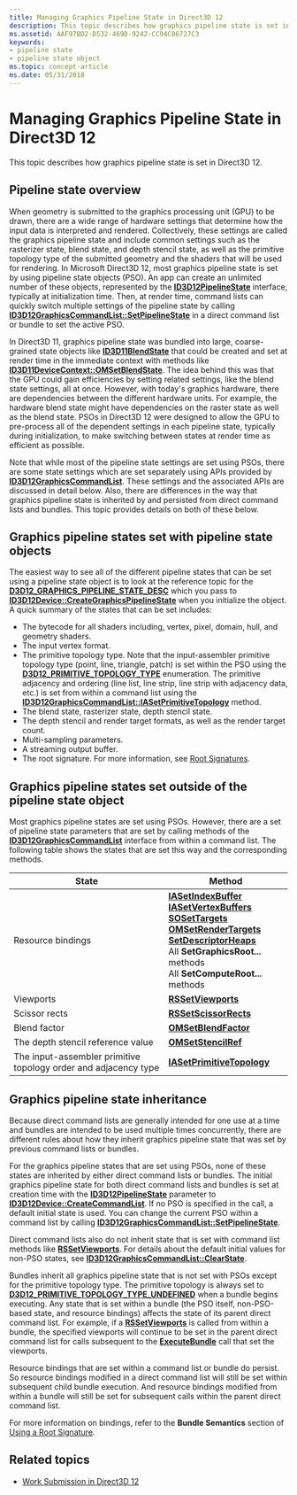 ```yaml
---
title: Managing Graphics Pipeline State in Direct3D 12
description: This topic describes how graphics pipeline state is set in Direct3D 12.
ms.assetid: AAF97BD2-D532-469D-9242-CC94C06727C3
keywords:
- pipeline state
- pipeline state object
ms.topic: concept-article
ms.date: 05/31/2018
---
```


# Managing Graphics Pipeline State in Direct3D 12

This topic describes how graphics pipeline state is set in Direct3D 12.

## Pipeline state overview

When geometry is submitted to the graphics processing unit (GPU) to be drawn, there are a wide range of hardware settings that determine how the input data is interpreted and rendered. Collectively, these settings are called the graphics pipeline state and include common settings such as the rasterizer state, blend state, and depth stencil state, as well as the primitive topology type of the submitted geometry and the shaders that will be used for rendering. In Microsoft Direct3D 12, most graphics pipeline state is set by using pipeline state objects (PSO). An app can create an unlimited number of these objects, represented by the [**ID3D12PipelineState**](/windows/win32/api/d3d12/nn-d3d12-id3d12pipelinestate) interface, typically at initialization time. Then, at render time, command lists can quickly switch multiple settings of the pipeline state by calling [**ID3D12GraphicsCommandList::SetPipelineState**](/windows/win32/api/d3d12/nf-d3d12-id3d12graphicscommandlist-setpipelinestate) in a direct command list or bundle to set the active PSO.

In Direct3D 11, graphics pipeline state was bundled into large, coarse-grained state objects like [**ID3D11BlendState**](/windows/win32/api/d3d11/nn-d3d11-id3d11blendstate) that could be created and set at render time in the immediate context with methods like [**ID3D11DeviceContext::OMSetBlendState**](/windows/win32/api/d3d10/nf-d3d10-id3d10device-omsetblendstate). The idea behind this was that the GPU could gain efficiencies by setting related settings, like the blend state settings, all at once. However, with today's graphics hardware, there are dependencies between the different hardware units. For example, the hardware blend state might have dependencies on the raster state as well as the blend state. PSOs in Direct3D 12 were designed to allow the GPU to pre-process all of the dependent settings in each pipeline state, typically during initialization, to make switching between states at render time as efficient as possible.

Note that while most of the pipeline state settings are set using PSOs, there are some state settings which are set separately using APIs provided by [**ID3D12GraphicsCommandList**](/windows/win32/api/d3d12/nn-d3d12-id3d12graphicscommandlist). These settings and the associated APIs are discussed in detail below. Also, there are differences in the way that graphics pipeline state is inherited by and persisted from direct command lists and bundles. This topic provides details on both of these below.

## Graphics pipeline states set with pipeline state objects

The easiest way to see all of the different pipeline states that can be set using a pipeline state object is to look at the reference topic for the [**D3D12\_GRAPHICS\_PIPELINE\_STATE\_DESC**](/windows/win32/api/d3d12/ns-d3d12-d3d12_graphics_pipeline_state_desc) which you pass to [**ID3D12Device::CreateGraphicsPipelineState**](/windows/win32/api/d3d12/nf-d3d12-id3d12device-creategraphicspipelinestate) when you initialize the object. A quick summary of the states that can be set includes:

-   The bytecode for all shaders including, vertex, pixel, domain, hull, and geometry shaders.
-   The input vertex format.
-   The primitive topology type. Note that the input-assembler primitive topology type (point, line, triangle, patch) is set within the PSO using the [**D3D12\_PRIMITIVE\_TOPOLOGY\_TYPE**](/windows/win32/api/d3d12/ne-d3d12-d3d12_primitive_topology_type) enumeration. The primitive adjacency and ordering (line list, line strip, line strip with adjacency data, etc.) is set from within a command list using the [**ID3D12GraphicsCommandList::IASetPrimitiveTopology**](/windows/win32/api/d3d12/nf-d3d12-id3d12graphicscommandlist-iasetprimitivetopology) method.
-   The blend state, rasterizer state, depth stencil state.
-   The depth stencil and render target formats, as well as the render target count.
-   Multi-sampling parameters.
-   A streaming output buffer.
-   The root signature. For more information, see [Root Signatures](root-signatures.md).

## Graphics pipeline states set outside of the pipeline state object

Most graphics pipeline states are set using PSOs. However, there are a set of pipeline state parameters that are set by calling methods of the [**ID3D12GraphicsCommandList**](/windows/win32/api/d3d12/nn-d3d12-id3d12graphicscommandlist) interface from within a command list. The following table shows the states that are set this way and the corresponding methods.

|State|Method|
|-|-|
|Resource bindings|[**IASetIndexBuffer**](/windows/win32/api/d3d12/nf-d3d12-id3d12graphicscommandlist-iasetindexbuffer)<br/>[**IASetVertexBuffers**](/windows/win32/api/d3d12/nf-d3d12-id3d12graphicscommandlist-iasetvertexbuffers)<br/>[**SOSetTargets**](/windows/win32/api/d3d12/nf-d3d12-id3d12graphicscommandlist-sosettargets)<br/>[**OMSetRenderTargets**](/windows/win32/api/d3d12/nf-d3d12-id3d12graphicscommandlist-omsetrendertargets)<br/>[**SetDescriptorHeaps**](/windows/win32/api/d3d12/nf-d3d12-id3d12graphicscommandlist-setdescriptorheaps)<br/>All **SetGraphicsRoot...** methods<br/>All **SetComputeRoot...** methods<br/>
|Viewports|<a href="/windows/win32/api/d3d12/nf-d3d12-id3d12graphicscommandlist-rssetviewports">**RSSetViewports**</a>|
|Scissor rects|<a href="/windows/win32/api/d3d12/nf-d3d12-id3d12graphicscommandlist-rssetscissorrects">**RSSetScissorRects**</a>|
|Blend factor|<a href="/windows/win32/api/d3d12/nf-d3d12-id3d12graphicscommandlist-omsetblendfactor">**OMSetBlendFactor**</a>|
|The depth stencil reference value|<a href="/windows/win32/api/d3d12/nf-d3d12-id3d12graphicscommandlist-omsetstencilref">**OMSetStencilRef**</a>|
|The input-assembler primitive topology order and adjacency type|<a href="/windows/win32/api/d3d12/nf-d3d12-id3d12graphicscommandlist-iasetprimitivetopology">**IASetPrimitiveTopology**</a>|

## Graphics pipeline state inheritance

Because direct command lists are generally intended for one use at a time and bundles are intended to be used multiple times concurrently, there are different rules about how they inherit graphics pipeline state that was set by previous command lists or bundles.

For the graphics pipeline states that are set using PSOs, none of these states are inherited by either direct command lists or bundles. The initial graphics pipeline state for both direct command lists and bundles is set at creation time with the [**ID3D12PipelineState**](/windows/win32/api/d3d12/nn-d3d12-id3d12pipelinestate) parameter to [**ID3D12Device::CreateCommandList**](/windows/win32/api/d3d12/nf-d3d12-id3d12device-createcommandlist). If no PSO is specified in the call, a default initial state is used. You can change the current PSO within a command list by calling [**ID3D12GraphicsCommandList::SetPipelineState**](/windows/win32/api/d3d12/nf-d3d12-id3d12graphicscommandlist-setpipelinestate).

Direct command lists also do not inherit state that is set with command list methods like [**RSSetViewports**](/windows/win32/api/d3d12/nf-d3d12-id3d12graphicscommandlist-rssetviewports). For details about the default initial values for non-PSO states, see [**ID3D12GraphicsCommandList::ClearState**](/windows/win32/api/d3d12/nf-d3d12-id3d12graphicscommandlist-clearstate).

Bundles inherit all graphics pipeline state that is not set with PSOs except for the primitive topology type. The primitive topology is always set to [**D3D12\_PRIMITIVE\_TOPOLOGY\_TYPE\_UNDEFINED**](/windows/win32/api/d3d12/ne-d3d12-d3d12_primitive_topology_type) when a bundle begins executing. Any state that is set within a bundle (the PSO itself, non-PSO-based state, and resource bindings) affects the state of its parent direct command list. For example, if a [**RSSetViewports**](/windows/win32/api/d3d12/nf-d3d12-id3d12graphicscommandlist-rssetviewports) is called from within a bundle, the specified viewports will continue to be set in the parent direct command list for calls subsequent to the [**ExecuteBundle**](/windows/win32/api/d3d12/nf-d3d12-id3d12graphicscommandlist-executebundle) call that set the viewports.

Resource bindings that are set within a command list or bundle do persist. So resource bindings modified in a direct command list will still be set within subsequent child bundle execution. And resource bindings modified from within a bundle will still be set for subsequent calls within the parent direct command list.

For more information on bindings, refer to the **Bundle Semantics** section of [Using a Root Signature](using-a-root-signature.md).

## Related topics

* [Work Submission in Direct3D 12](command-queues-and-command-lists.md)
